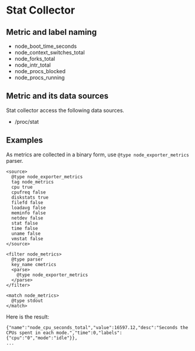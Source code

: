 # Stat Collector

## Metric and label naming

* node_boot_time_seconds
* node_context_switches_total
* node_forks_total
* node_intr_total
* node_procs_blocked
* node_procs_running

## Metric and its data sources

Stat collector access the following data sources.

* /proc/stat

## Examples

As metrics are collected in a binary form, use `@type node_exporter_metrics` parser.

```
<source>
  @type node_exporter_metrics
  tag node_metrics
  cpu true
  cpufreq false
  diskstats true
  filefd false
  loadavg false
  meminfo false
  netdev false
  stat false
  time false
  uname false
  vmstat false
</source>

<filter node_metrics>
  @type parser
  key_name cmetrics
  <parse>
    @type node_exporter_metrics
  </parse>
</filter>

<match node_metrics>
  @type stdout
</match>
```

Here is the result:

```
{"name":"node_cpu_seconds_total","value":16597.12,"desc":"Seconds the CPUs spent in each mode.","time":0,"labels":{"cpu":"0","mode":"idle"}},
...
```

